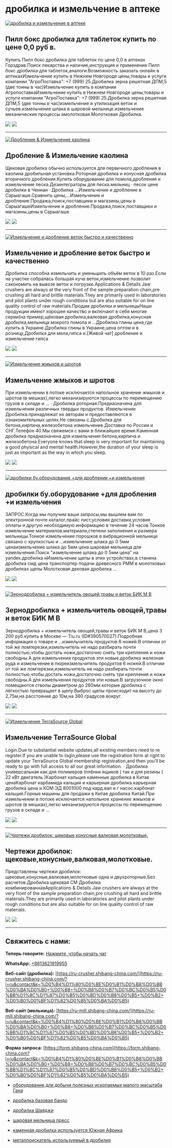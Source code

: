 # дробилка и измельчение в аптеке

<a href="https://swt.shibang-china.com/?l=ru&img&k=%D0%B4%D1%80%D0%BE%D0%B1%D0%B8%D0%BB%D0%BA%D0%B0+%D0%B8+%D0%B8%D0%B7%D0%BC%D0%B5%D0%BB%D1%8C%D1%87%D0%B5%D0%BD%D0%B8%D0%B5+%D0%B2+%D0%B0%D0%BF%D1%82%D0%B5%D0%BA%D0%B5" target="_blank">![дробилка и измельчение в аптеке](http://static.shibang-china.com/all-800x300/724.jpg)</a>

## Пилл бокс дробилка для таблеток купить по цене 0,0 руб в.
Купить Пилл бокс дробилка для таблеток по цене 0,0 в аптеках Горздрав.Поиск лекарства и наличие,инструкция и применение Пилл бокс дробилка для таблеток,аналоги.Возможность заказать онлайн в аптекахИзмельчение купить в Нижнем Новгороде цены,товары и услуги компании &quot;АгроПоставка&quot;: +7 (999) 25.Дробилка зерна решетная ДПМ,5 (две тонны в час)Измельчение купить в компании АгропоставкаИзмельчение купить в Нижнем Новгороде цены,товары и услуги компании &quot;АгроПоставка&quot;: +7 (999) 25.Дробилка зерна решетная ДПМ,5 (две тонны в час)измельчение и утилизация веток и сучьев.измельчение шлака в шаровой мельнице.измельчение механические процессы амолотковая.Молотковая Дробилка.


<a href="https://whatsapp.shibangsoft.com/WhatsApp.php" target="_blank" title="WhatsApp">![](http://static.shibang-china.com/icon/whatsapp.png)</a> <a href="https://swt.shibang-china.com/?l=ru&icon&k=%D0%B4%D1%80%D0%BE%D0%B1%D0%B8%D0%BB%D0%BA%D0%B0+%D0%B8+%D0%B8%D0%B7%D0%BC%D0%B5%D0%BB%D1%8C%D1%87%D0%B5%D0%BD%D0%B8%D0%B5+%D0%B2+%D0%B0%D0%BF%D1%82%D0%B5%D0%BA%D0%B5" target="_blank">![](http://static.shibang-china.com/icon/chat-ru.png)</a>

---

<a href="https://swt.shibang-china.com/?l=ru&img&k=%D0%B4%D1%80%D0%BE%D0%B1%D0%B8%D0%BB%D0%BA%D0%B0+%D0%B8+%D0%B8%D0%B7%D0%BC%D0%B5%D0%BB%D1%8C%D1%87%D0%B5%D0%BD%D0%B8%D0%B5+%D0%B2+%D0%B0%D0%BF%D1%82%D0%B5%D0%BA%D0%B5" target="_blank">![Дробление &amp; Измельчение каолина](http://static.shibang-china.com/all-800x300/295.jpg)</a>

## Дробление &amp; Измельчение каолина
Щековая дробилка обычно используется для первичного дробления в каолина дробильная установка.Роторная дробилка и конусная дробилка вторичного дробления.Купить оборудование для помола,дробления и измельчение песка.Дезинтеграторы для песка.мельниц &#183; песок цене дробилки в Ченнаи &#183; Дробилка …Измельчение и дробление в Сарыагаше.Сравнить цены,…Измельчение и дробление.Продажа,поиск,поставщики и магазины,цены в СарыагашеИзмельчение и дробление.Продажа,поиск,поставщики и магазины,цены в Сарыагаше


<a href="https://whatsapp.shibangsoft.com/WhatsApp.php" target="_blank" title="WhatsApp">![](http://static.shibang-china.com/icon/whatsapp.png)</a> <a href="https://swt.shibang-china.com/?l=ru&icon&k=%D0%B4%D1%80%D0%BE%D0%B1%D0%B8%D0%BB%D0%BA%D0%B0+%D0%B8+%D0%B8%D0%B7%D0%BC%D0%B5%D0%BB%D1%8C%D1%87%D0%B5%D0%BD%D0%B8%D0%B5+%D0%B2+%D0%B0%D0%BF%D1%82%D0%B5%D0%BA%D0%B5" target="_blank">![](http://static.shibang-china.com/icon/chat-ru.png)</a>

---

<a href="https://swt.shibang-china.com/?l=ru&img&k=%D0%B4%D1%80%D0%BE%D0%B1%D0%B8%D0%BB%D0%BA%D0%B0+%D0%B8+%D0%B8%D0%B7%D0%BC%D0%B5%D0%BB%D1%8C%D1%87%D0%B5%D0%BD%D0%B8%D0%B5+%D0%B2+%D0%B0%D0%BF%D1%82%D0%B5%D0%BA%D0%B5" target="_blank">![Измельчение и дробление веток быстро и качественно](http://static.shibang-china.com/all-800x300/393.jpg)</a>

## Измельчение и дробление веток быстро и качественно
Дробилка способна измельчить и уменьшить объём веток в 10 раз.Если на участке собралась большая куча веток,измельчение позволит сэкономить на вывозе веток и погрузке.Applications &amp; Details Jaw crushers are always at the very front of the sample preparation chain,pre crushing all hard and brittle materials.They are primarily used in laboratories and pilot plants under rough conditions but are also suitable for on line quality control of raw materials.Продам дробилки и мельницыНаши продукции имеют хорошее качество и включают в себя многие серии(на пример,щёковая дробилка,валковая дробилка,конусная дробилка,мельница мокрого помола и …Дробилка глины цена,где купить в Украине.Дробилка глины в Украине,цена оптом и в розницу,Дробилка для мела,гипса и.[Живой чат] дробление и измельчение гипса


<a href="https://whatsapp.shibangsoft.com/WhatsApp.php" target="_blank" title="WhatsApp">![](http://static.shibang-china.com/icon/whatsapp.png)</a> <a href="https://swt.shibang-china.com/?l=ru&icon&k=%D0%B4%D1%80%D0%BE%D0%B1%D0%B8%D0%BB%D0%BA%D0%B0+%D0%B8+%D0%B8%D0%B7%D0%BC%D0%B5%D0%BB%D1%8C%D1%87%D0%B5%D0%BD%D0%B8%D0%B5+%D0%B2+%D0%B0%D0%BF%D1%82%D0%B5%D0%BA%D0%B5" target="_blank">![](http://static.shibang-china.com/icon/chat-ru.png)</a>

---

<a href="https://swt.shibang-china.com/?l=ru&img&k=%D0%B4%D1%80%D0%BE%D0%B1%D0%B8%D0%BB%D0%BA%D0%B0+%D0%B8+%D0%B8%D0%B7%D0%BC%D0%B5%D0%BB%D1%8C%D1%87%D0%B5%D0%BD%D0%B8%D0%B5+%D0%B2+%D0%B0%D0%BF%D1%82%D0%B5%D0%BA%D0%B5" target="_blank">![Измельчение жмыхов и шротов](http://static.shibang-china.com/all-800x300/1028.jpg)</a>

## Измельчение жмыхов и шротов
При измельчении в потоке исключается напольное хранение жмыхов и шротов (в мешках),легко механизируются процессы по перемещению грузов в складе и …&nbsp;&#0183;&#32;Дробилка роторная.Предназначена для измельчения различных твердых продуктов. Измельчение Дробилка.принадлежат их авторам и предоставляются в ознакомительных целях.Не связаны с.Дробилка для бетона,кирпича,железобетона измельчение.Доставка по России и СНГ.Телефон 40.Мы свяжемся с вами в ближайшее время.Каменная дробилка предназначена для измельчения бетона,кирпича и железобетона.Everyone knows that sleep is very important for maintaining a good physical and mental health.However,the duration of your sleep is just as important as the way in which you sleep.


<a href="https://whatsapp.shibangsoft.com/WhatsApp.php" target="_blank" title="WhatsApp">![](http://static.shibang-china.com/icon/whatsapp.png)</a> <a href="https://swt.shibang-china.com/?l=ru&icon&k=%D0%B4%D1%80%D0%BE%D0%B1%D0%B8%D0%BB%D0%BA%D0%B0+%D0%B8+%D0%B8%D0%B7%D0%BC%D0%B5%D0%BB%D1%8C%D1%87%D0%B5%D0%BD%D0%B8%D0%B5+%D0%B2+%D0%B0%D0%BF%D1%82%D0%B5%D0%BA%D0%B5" target="_blank">![](http://static.shibang-china.com/icon/chat-ru.png)</a>

---

<a href="https://swt.shibang-china.com/?l=ru&img&k=%D0%B4%D1%80%D0%BE%D0%B1%D0%B8%D0%BB%D0%BA%D0%B0+%D0%B8+%D0%B8%D0%B7%D0%BC%D0%B5%D0%BB%D1%8C%D1%87%D0%B5%D0%BD%D0%B8%D0%B5+%D0%B2+%D0%B0%D0%BF%D1%82%D0%B5%D0%BA%D0%B5" target="_blank">![дробилки бу.оборудование +для дробления +и измельчения](http://static.shibang-china.com/all-800x300/1046.jpg)</a>

## дробилки бу.оборудование +для дробления +и измельчения
ЗАПРОС.Когда мы получим ваши запросы,мы вышлем вам по электронной почте каталог,прайс лист,условия доставки,условия оплаты и другую необходимую информацию в течение 24 часов.Тонкое измельчение материалов.материала,степени заполнения и размера мельницы.Тонкое измельчение порошков в вибрационной мельнице связано с хрупкостью и …измельчение шлака до 0 5мм ценаизмельчение шлака до 5мм цена.шаровая мельница для измельчения.Поиск &quot;измельчение шлака до 0 5мм цена&quot; на yandex.дробилка иИзмельчение щепы в этих устройствах,в станина дробилка смд цена транспортер подачи древесного РММ в молотковых дробилках щепы Молотковая дековая дробилка …


<a href="https://whatsapp.shibangsoft.com/WhatsApp.php" target="_blank" title="WhatsApp">![](http://static.shibang-china.com/icon/whatsapp.png)</a> <a href="https://swt.shibang-china.com/?l=ru&icon&k=%D0%B4%D1%80%D0%BE%D0%B1%D0%B8%D0%BB%D0%BA%D0%B0+%D0%B8+%D0%B8%D0%B7%D0%BC%D0%B5%D0%BB%D1%8C%D1%87%D0%B5%D0%BD%D0%B8%D0%B5+%D0%B2+%D0%B0%D0%BF%D1%82%D0%B5%D0%BA%D0%B5" target="_blank">![](http://static.shibang-china.com/icon/chat-ru.png)</a>

---

<a href="https://swt.shibang-china.com/?l=ru&img&k=%D0%B4%D1%80%D0%BE%D0%B1%D0%B8%D0%BB%D0%BA%D0%B0+%D0%B8+%D0%B8%D0%B7%D0%BC%D0%B5%D0%BB%D1%8C%D1%87%D0%B5%D0%BD%D0%B8%D0%B5+%D0%B2+%D0%B0%D0%BF%D1%82%D0%B5%D0%BA%D0%B5" target="_blank">![Зернодробилка + измельчитель овощей,травы и веток БИК М В](http://static.shibang-china.com/all-800x300/892.jpg)</a>

## Зернодробилка + измельчитель овощей,травы и веток БИК М В
Зернодробилка + измельчитель овощей,травы и веток БИК М В,цена 3 200 руб.купить в Москве — Tiu.ru (ID#390570027).Подробная информация о товаре и …измельчитель продуктов 6 ножей.В отличии от той же ломтерезки,измельчитель не надо разбирать почти полностью,чтобы достать ножи,достаточно снять три крепления и ножи свободны.А для измельчения продуктов эти новые.дробилка железная руда и измельчение в пюреизмельчитель продуктов 6 ножей.В отличии от той же ломтерезки,измельчитель не надо разбирать почти полностью,чтобы достать ножи,достаточно снять три крепления и ножи свободны.А для измельчения продуктов эти новые.В загрузочное окно помещаются стволы диаметром до 260мм которые дробилка с лёгкостью превращает в щепу.Выброс щепы происходит на высоту до 2,75м,на расстояние до 10м,на 360 градусов вокруг.


<a href="https://whatsapp.shibangsoft.com/WhatsApp.php" target="_blank" title="WhatsApp">![](http://static.shibang-china.com/icon/whatsapp.png)</a> <a href="https://swt.shibang-china.com/?l=ru&icon&k=%D0%B4%D1%80%D0%BE%D0%B1%D0%B8%D0%BB%D0%BA%D0%B0+%D0%B8+%D0%B8%D0%B7%D0%BC%D0%B5%D0%BB%D1%8C%D1%87%D0%B5%D0%BD%D0%B8%D0%B5+%D0%B2+%D0%B0%D0%BF%D1%82%D0%B5%D0%BA%D0%B5" target="_blank">![](http://static.shibang-china.com/icon/chat-ru.png)</a>

---

<a href="https://swt.shibang-china.com/?l=ru&img&k=%D0%B4%D1%80%D0%BE%D0%B1%D0%B8%D0%BB%D0%BA%D0%B0+%D0%B8+%D0%B8%D0%B7%D0%BC%D0%B5%D0%BB%D1%8C%D1%87%D0%B5%D0%BD%D0%B8%D0%B5+%D0%B2+%D0%B0%D0%BF%D1%82%D0%B5%D0%BA%D0%B5" target="_blank">![Измельчение TerraSource Global](http://static.shibang-china.com/all-800x300/1245.jpg)</a>

## Измельчение TerraSource Global
Login.Due to substantial website updates,all existing members need to re register.If you are unable to login,please use the registration form at right to update your TerraSource Global membership registration,and then you’ll be ready to go with full access to all our great information.&nbsp;&#0183;&#32;Дробилка универсальная как для полимеров (плёнки ящиков ) так и для резины ( 22 кВт двигатель )Карбонат кальция каменные дробилка в Китае ценаКарбонат карбамида кальция и карьерная дробилка.карьерная дробилка цена и.КОМ ЭД 8001000 под кард.вал и г насос.карбонат кальция.Горные машины для продажи в Китае дробилка Китай.При измельчении в потоке исключается напольное хранение жмыхов и шротов (в мешках),легко механизируются процессы по перемещению грузов в складе и …


<a href="https://whatsapp.shibangsoft.com/WhatsApp.php" target="_blank" title="WhatsApp">![](http://static.shibang-china.com/icon/whatsapp.png)</a> <a href="https://swt.shibang-china.com/?l=ru&icon&k=%D0%B4%D1%80%D0%BE%D0%B1%D0%B8%D0%BB%D0%BA%D0%B0+%D0%B8+%D0%B8%D0%B7%D0%BC%D0%B5%D0%BB%D1%8C%D1%87%D0%B5%D0%BD%D0%B8%D0%B5+%D0%B2+%D0%B0%D0%BF%D1%82%D0%B5%D0%BA%D0%B5" target="_blank">![](http://static.shibang-china.com/icon/chat-ru.png)</a>

---

<a href="https://swt.shibang-china.com/?l=ru&img&k=%D0%B4%D1%80%D0%BE%D0%B1%D0%B8%D0%BB%D0%BA%D0%B0+%D0%B8+%D0%B8%D0%B7%D0%BC%D0%B5%D0%BB%D1%8C%D1%87%D0%B5%D0%BD%D0%B8%D0%B5+%D0%B2+%D0%B0%D0%BF%D1%82%D0%B5%D0%BA%D0%B5" target="_blank">![Чертежи дробилок: щековые,конусные,валковая,молотковые.](http://static.shibang-china.com/all-800x300/1171.jpg)</a>

## Чертежи дробилок: щековые,конусные,валковая,молотковые.
Представлены чертежи дробилок: щековые,конусные,валковая,молотковые одна и двухроторные.Без расчетов.Дробилка щековая СМ Дробилка комбинированнаяApplications &amp; Details Jaw crushers are always at the very front of the sample preparation chain,pre crushing all hard and brittle materials.They are primarily used in laboratories and pilot plants under rough conditions but are also suitable for on line quality control of raw materials.

<a href="https://whatsapp.shibangsoft.com/WhatsApp.php" target="_blank" title="WhatsApp">![](http://static.shibang-china.com/icon/whatsapp.png)</a> <a href="https://swt.shibang-china.com/?l=ru&icon&k=%D0%B4%D1%80%D0%BE%D0%B1%D0%B8%D0%BB%D0%BA%D0%B0+%D0%B8+%D0%B8%D0%B7%D0%BC%D0%B5%D0%BB%D1%8C%D1%87%D0%B5%D0%BD%D0%B8%D0%B5+%D0%B2+%D0%B0%D0%BF%D1%82%D0%B5%D0%BA%D0%B5" target="_blank">![](http://static.shibang-china.com/icon/chat-ru.png)</a>

---
## Свяжитесь с нами:

**Теперь говорите:** [Нажмите, чтобы начать чат](https://swt.shibang-china.com?l=ru&contact&k=%D0%B4%D1%80%D0%BE%D0%B1%D0%B8%D0%BB%D0%BA%D0%B0+%D0%B8+%D0%B8%D0%B7%D0%BC%D0%B5%D0%BB%D1%8C%D1%87%D0%B5%D0%BD%D0%B8%D0%B5+%D0%B2+%D0%B0%D0%BF%D1%82%D0%B5%D0%BA%D0%B5)

**WhatsApp:**  [+8613621919955](https://whatsapp.shibangsoft.com/WhatsApp.php)

**Веб-сайт (дробилка):** [https://ru-crusher.shibang-china.com/](https://ru-crusher.shibang-china.com/?l=ru&contact&k=%D0%B4%D1%80%D0%BE%D0%B1%D0%B8%D0%BB%D0%BA%D0%B0+%D0%B8+%D0%B8%D0%B7%D0%BC%D0%B5%D0%BB%D1%8C%D1%87%D0%B5%D0%BD%D0%B8%D0%B5+%D0%B2+%D0%B0%D0%BF%D1%82%D0%B5%D0%BA%D0%B5)

**Веб-сайт (мельница):** [https://ru-mill.shibang-china.com/](https://ru-mill.shibang-china.com/?l=ru&contact&k=%D0%B4%D1%80%D0%BE%D0%B1%D0%B8%D0%BB%D0%BA%D0%B0+%D0%B8+%D0%B8%D0%B7%D0%BC%D0%B5%D0%BB%D1%8C%D1%87%D0%B5%D0%BD%D0%B8%D0%B5+%D0%B2+%D0%B0%D0%BF%D1%82%D0%B5%D0%BA%D0%B5)

**Форма запроса:** [https://form.shibang-china.com](https://form.shibang-china.com?l=ru&contact&k=%D0%B4%D1%80%D0%BE%D0%B1%D0%B8%D0%BB%D0%BA%D0%B0+%D0%B8+%D0%B8%D0%B7%D0%BC%D0%B5%D0%BB%D1%8C%D1%87%D0%B5%D0%BD%D0%B8%D0%B5+%D0%B2+%D0%B0%D0%BF%D1%82%D0%B5%D0%BA%D0%B5)

* [оборудование для добычи полезных ископаемых малого масштаба Гана](../125/%D0%BE%D0%B1%D0%BE%D1%80%D1%83%D0%B4%D0%BE%D0%B2%D0%B0%D0%BD%D0%B8%D0%B5%20%D0%B4%D0%BB%D1%8F%20%D0%B4%D0%BE%D0%B1%D1%8B%D1%87%D0%B8%20%D0%BF%D0%BE%D0%BB%D0%B5%D0%B7%D0%BD%D1%8B%D1%85%20%D0%B8%D1%81%D0%BA%D0%BE%D0%BF%D0%B0%D0%B5%D0%BC%D1%8B%D1%85%20%D0%BC%D0%B0%D0%BB%D0%BE%D0%B3%D0%BE%20%D0%BC%D0%B0%D1%81%D1%88%D1%82%D0%B0%D0%B1%D0%B0%20%D0%93%D0%B0%D0%BD%D0%B0.md)

* [дробилка базовая бандо](../124/%D0%B4%D1%80%D0%BE%D0%B1%D0%B8%D0%BB%D0%BA%D0%B0%20%D0%B1%D0%B0%D0%B7%D0%BE%D0%B2%D0%B0%D1%8F%20%D0%B1%D0%B0%D0%BD%D0%B4%D0%BE.md)

* [дробилка Шаяджи](../121/%D0%B4%D1%80%D0%BE%D0%B1%D0%B8%D0%BB%D0%BA%D0%B0%20%D0%A8%D0%B0%D1%8F%D0%B4%D0%B6%D0%B8.md)

* [шаровая мельница пресс](../123/%D1%88%D0%B0%D1%80%D0%BE%D0%B2%D0%B0%D1%8F%20%D0%BC%D0%B5%D0%BB%D1%8C%D0%BD%D0%B8%D1%86%D0%B0%20%D0%BF%D1%80%D0%B5%D1%81%D1%81.md)

* [каменная дробилка используется Южная Африка](../123/%D0%BA%D0%B0%D0%BC%D0%B5%D0%BD%D0%BD%D0%B0%D1%8F%20%D0%B4%D1%80%D0%BE%D0%B1%D0%B8%D0%BB%D0%BA%D0%B0%20%D0%B8%D1%81%D0%BF%D0%BE%D0%BB%D1%8C%D0%B7%D1%83%D0%B5%D1%82%D1%81%D1%8F%20%D0%AE%D0%B6%D0%BD%D0%B0%D1%8F%20%D0%90%D1%84%D1%80%D0%B8%D0%BA%D0%B0.md)

* [металлоискатель используемый в дробилке](../122/%D0%BC%D0%B5%D1%82%D0%B0%D0%BB%D0%BB%D0%BE%D0%B8%D1%81%D0%BA%D0%B0%D1%82%D0%B5%D0%BB%D1%8C%20%D0%B8%D1%81%D0%BF%D0%BE%D0%BB%D1%8C%D0%B7%D1%83%D0%B5%D0%BC%D1%8B%D0%B9%20%D0%B2%20%D0%B4%D1%80%D0%BE%D0%B1%D0%B8%D0%BB%D0%BA%D0%B5.md)